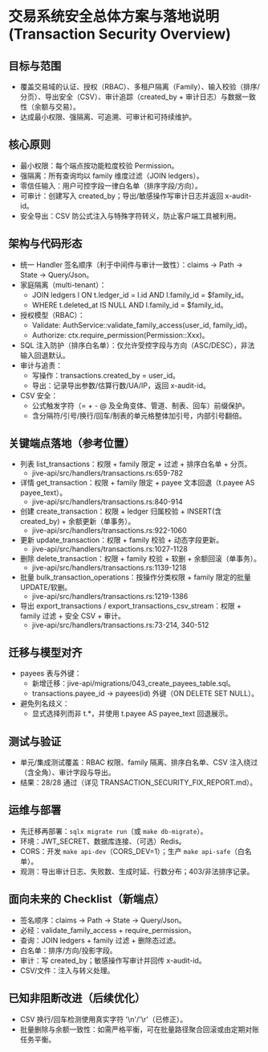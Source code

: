 # 交易系统安全总体方案与落地说明 (Transaction Security Overview)

## 目标与范围
- 覆盖交易域的认证、授权（RBAC）、多租户隔离（Family）、输入校验（排序/分页）、导出安全（CSV）、审计追踪（created_by + 审计日志）与数据一致性（余额与交易）。
- 达成最小权限、强隔离、可追溯、可审计和可持续维护。

## 核心原则
- 最小权限：每个端点按功能粒度校验 Permission。
- 强隔离：所有查询均以 family 维度过滤（JOIN ledgers）。
- 零信任输入：用户可控字段一律白名单（排序字段/方向）。
- 可审计：创建写入 created_by；导出/敏感操作写审计日志并返回 x-audit-id。
- 安全导出：CSV 防公式注入与特殊字符转义，防止客户端工具被利用。

## 架构与代码形态
- 统一 Handler 签名顺序（利于中间件与审计一致性）：claims -> Path -> State -> Query/Json。
- 家庭隔离（multi-tenant）：
  - JOIN ledgers l ON t.ledger_id = l.id AND l.family_id = $family_id。
  - WHERE t.deleted_at IS NULL AND l.family_id = $family_id。
- 授权模型（RBAC）：
  - Validate: AuthService::validate_family_access(user_id, family_id)。
  - Authorize: ctx.require_permission(Permission::Xxx)。
- SQL 注入防护（排序白名单）：仅允许受控字段与方向（ASC/DESC），非法输入回退默认。
- 审计与追责：
  - 写操作：transactions.created_by = user_id。
  - 导出：记录导出参数/估算行数/UA/IP，返回 x-audit-id。
- CSV 安全：
  - 公式触发字符（= + - @ 及全角变体、管道、制表、回车）前缀保护。
  - 含分隔符/引号/换行/回车/制表的单元格整体加引号，内部引号翻倍。

## 关键端点落地（参考位置）
- 列表 list_transactions：权限 + family 限定 + 过滤 + 排序白名单 + 分页。
  - jive-api/src/handlers/transactions.rs:659-782
- 详情 get_transaction：权限 + family 限定 + payee 文本回退（t.payee AS payee_text）。
  - jive-api/src/handlers/transactions.rs:840-914
- 创建 create_transaction：权限 + ledger 归属校验 + INSERT(含 created_by) + 余额更新（单事务）。
  - jive-api/src/handlers/transactions.rs:922-1060
- 更新 update_transaction：权限 + family 校验 + 动态字段更新。
  - jive-api/src/handlers/transactions.rs:1027-1128
- 删除 delete_transaction：权限 + family 校验 + 软删 + 余额回滚（单事务）。
  - jive-api/src/handlers/transactions.rs:1139-1218
- 批量 bulk_transaction_operations：按操作分类权限 + family 限定的批量 UPDATE/软删。
  - jive-api/src/handlers/transactions.rs:1219-1386
- 导出 export_transactions / export_transactions_csv_stream：权限 + family 过滤 + 安全 CSV + 审计。
  - jive-api/src/handlers/transactions.rs:73-214, 340-512

## 迁移与模型对齐
- payees 表与外键：
  - 新增迁移：jive-api/migrations/043_create_payees_table.sql。
  - transactions.payee_id -> payees(id) 外键（ON DELETE SET NULL）。
- 避免列名歧义：
  - 显式选择列而非 t.*，并使用 t.payee AS payee_text 回退展示。

## 测试与验证
- 单元/集成测试覆盖：RBAC 权限、family 隔离、排序白名单、CSV 注入绕过（含全角）、审计字段与导出。
- 结果：28/28 通过（详见 TRANSACTION_SECURITY_FIX_REPORT.md）。

## 运维与部署
- 先迁移再部署：`sqlx migrate run`（或 `make db-migrate`）。
- 环境：JWT_SECRET、数据库连接、（可选）Redis。
- CORS：开发 `make api-dev`（CORS_DEV=1）；生产 `make api-safe`（白名单）。
- 观测：导出审计日志、失败数、生成时延、行数分布；403/非法排序记录。

## 面向未来的 Checklist（新端点）
- 签名顺序：claims -> Path -> State -> Query/Json。
- 必经：validate_family_access + require_permission。
- 查询：JOIN ledgers + family 过滤 + 删除态过滤。
- 白名单：排序/方向/投影字段。
- 审计：写 created_by；敏感操作写审计并回传 x-audit-id。
- CSV/文件：注入与转义处理。

## 已知非阻断改进（后续优化）
- CSV 换行/回车检测使用真实字符 '\n'/'\r'（已修正）。
- 批量删除与余额一致性：如需严格平衡，可在批量路径聚合回滚或由定期对账任务平衡。

